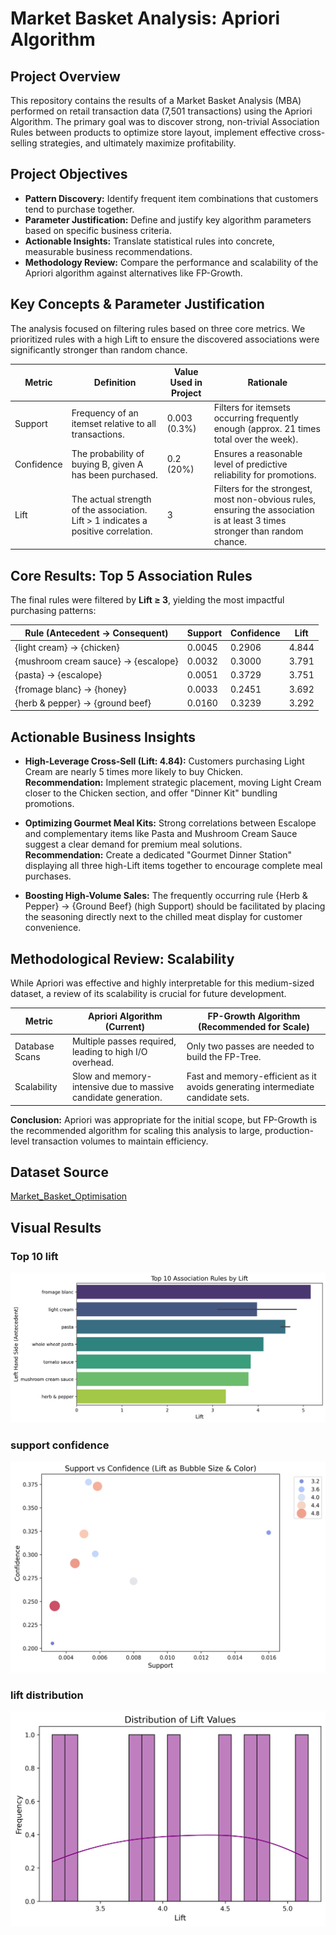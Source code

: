 #  Market Basket Analysis: Apriori Algorithm

## Project Overview
This repository contains the results of a Market Basket Analysis (MBA) performed on retail transaction data (7,501 transactions) using the Apriori Algorithm. The primary goal was to discover strong, non-trivial Association Rules between products to optimize store layout, implement effective cross-selling strategies, and ultimately maximize profitability.

## Project Objectives
- **Pattern Discovery:** Identify frequent item combinations that customers tend to purchase together.  
- **Parameter Justification:** Define and justify key algorithm parameters based on specific business criteria.  
- **Actionable Insights:** Translate statistical rules into concrete, measurable business recommendations.  
- **Methodology Review:** Compare the performance and scalability of the Apriori algorithm against alternatives like FP-Growth.  

## Key Concepts & Parameter Justification
The analysis focused on filtering rules based on three core metrics. We prioritized rules with a high Lift to ensure the discovered associations were significantly stronger than random chance.

| Metric | Definition | Value Used in Project | Rationale |
|--------|------------|--------------------|-----------|
| Support | Frequency of an itemset relative to all transactions. | 0.003 (0.3%) | Filters for itemsets occurring frequently enough (approx. 21 times total over the week). |
| Confidence | The probability of buying B, given A has been purchased. | 0.2 (20%) | Ensures a reasonable level of predictive reliability for promotions. |
| Lift | The actual strength of the association. Lift > 1 indicates a positive correlation. | 3 | Filters for the strongest, most non-obvious rules, ensuring the association is at least 3 times stronger than random chance. |

## Core Results: Top 5 Association Rules
The final rules were filtered by **Lift ≥ 3**, yielding the most impactful purchasing patterns:

| Rule (Antecedent → Consequent) | Support | Confidence | Lift |
|--------------------------------|---------|------------|------|
| {light cream} → {chicken} | 0.0045 | 0.2906 | 4.844 |
| {mushroom cream sauce} → {escalope} | 0.0032 | 0.3000 | 3.791 |
| {pasta} → {escalope} | 0.0051 | 0.3729 | 3.751 |
| {fromage blanc} → {honey} | 0.0033 | 0.2451 | 3.692 |
| {herb & pepper} → {ground beef} | 0.0160 | 0.3239 | 3.292 |

## Actionable Business Insights
- **High-Leverage Cross-Sell (Lift: 4.84):** Customers purchasing Light Cream are nearly 5 times more likely to buy Chicken.  
  **Recommendation:** Implement strategic placement, moving Light Cream closer to the Chicken section, and offer "Dinner Kit" bundling promotions.

- **Optimizing Gourmet Meal Kits:** Strong correlations between Escalope and complementary items like Pasta and Mushroom Cream Sauce suggest a clear demand for premium meal solutions.  
  **Recommendation:** Create a dedicated "Gourmet Dinner Station" displaying all three high-Lift items together to encourage complete meal purchases.

- **Boosting High-Volume Sales:** The frequently occurring rule {Herb & Pepper} → {Ground Beef} (high Support) should be facilitated by placing the seasoning directly next to the chilled meat display for customer convenience.

## Methodological Review: Scalability
While Apriori was effective and highly interpretable for this medium-sized dataset, a review of its scalability is crucial for future development.

| Metric | Apriori Algorithm (Current) | FP-Growth Algorithm (Recommended for Scale) |
|--------|----------------------------|--------------------------------------------|
| Database Scans | Multiple passes required, leading to high I/O overhead. | Only two passes are needed to build the FP-Tree. |
| Scalability | Slow and memory-intensive due to massive candidate generation. | Fast and memory-efficient as it avoids generating intermediate candidate sets. |

**Conclusion:** Apriori was appropriate for the initial scope, but FP-Growth is the recommended algorithm for scaling this analysis to large, production-level transaction volumes to maintain efficiency.

## Dataset Source
[Market_Basket_Optimisation](https://www.kaggle.com/datasets/devchauhan1/market-basket-optimisationcsv?utm_source=chatgpt.com)
## Visual Results
### Top 10 lift
![Top 10 lift](/images/top10_lift.png)
### support confidence
![support confidence](/images/support_confidence.png)
### lift distribution
![lift distribution](/images/lift_distribution.png)
